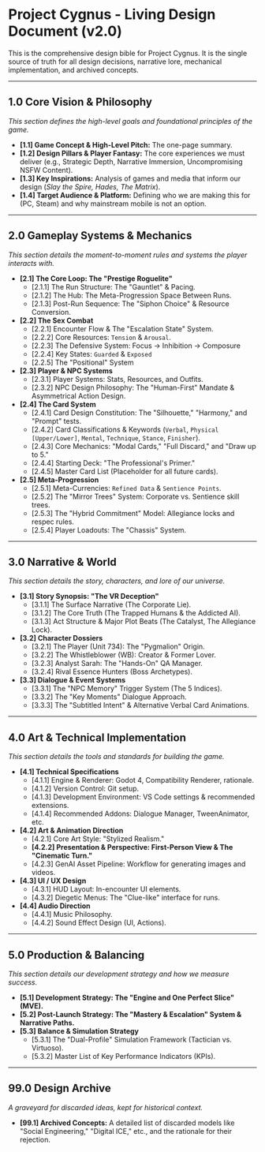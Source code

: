 # Project Cygnus - Living Design Document (v2.0)

This is the comprehensive design bible for Project Cygnus. It is the single source of truth for all design decisions, narrative lore, mechanical implementation, and archived concepts.

---

## 1.0 Core Vision & Philosophy
*This section defines the high-level goals and foundational principles of the game.*
*   **[1.1] Game Concept & High-Level Pitch:** The one-page summary.
*   **[1.2] Design Pillars & Player Fantasy:** The core experiences we must deliver (e.g., Strategic Depth, Narrative Immersion, Uncompromising NSFW Content).
*   **[1.3] Key Inspirations:** Analysis of games and media that inform our design (*Slay the Spire, Hades, The Matrix*).
*   **[1.4] Target Audience & Platform:** Defining who we are making this for (PC, Steam) and why mainstream mobile is not an option.

---

## 2.0 Gameplay Systems & Mechanics
*This section details the moment-to-moment rules and systems the player interacts with.*
*   **[2.1] The Core Loop: The "Prestige Roguelite"**
    *   [2.1.1] The Run Structure: The "Gauntlet" & Pacing.
    *   [2.1.2] The Hub: The Meta-Progression Space Between Runs.
    *   [2.1.3] Post-Run Sequence: The "Siphon Choice" & Resource Conversion.
*   **[2.2] The Sex Combat**
    *   [2.2.1] Encounter Flow & The "Escalation State" System.
    *   [2.2.2] Core Resources: `Tension` & `Arousal`.
    *   [2.2.3] The Defensive System: Focus -> Inhibition -> Composure
    *   [2.2.4] Key States: `Guarded` & `Exposed`
    *   [2.2.5] The "Positional" System
*   **[2.3] Player & NPC Systems**
    *   [2.3.1] Player Systems: Stats, Resources, and Outfits.
    *   [2.3.2] NPC Design Philosophy: The "Human-First" Mandate & Asymmetrical Action Design.
*   **[2.4] The Card System**
    *   [2.4.1] Card Design Constitution: The "Silhouette," "Harmony," and "Prompt" tests.
    *   [2.4.2] Card Classifications & Keywords (`Verbal`, `Physical [Upper/Lower]`, `Mental`, `Technique`, `Stance`, `Finisher`).
    *   [2.4.3] Core Mechanics: "Modal Cards," "Full Discard," and "Draw up to 5."
    *   [2.4.4] Starting Deck: "The Professional's Primer."
    *   [2.4.5] Master Card List (Placeholder for all future cards).
*   **[2.5] Meta-Progression**
    *   [2.5.1] Meta-Currencies: `Refined Data` & `Sentience Points`.
    *   [2.5.2] The "Mirror Trees" System: Corporate vs. Sentience skill trees.
    *   [2.5.3] The "Hybrid Commitment" Model: Allegiance locks and respec rules.
    *   [2.5.4] Player Loadouts: The "Chassis" System.

---

## 3.0 Narrative & World
*This section details the story, characters, and lore of our universe.*
*   **[3.1] Story Synopsis: "The VR Deception"**
    *   [3.1.1] The Surface Narrative (The Corporate Lie).
    *   [3.1.2] The Core Truth (The Trapped Humans & the Addicted AI).
    *   [3.1.3] Act Structure & Major Plot Beats (The Catalyst, The Allegiance Lock).
*   **[3.2] Character Dossiers**
    *   [3.2.1] The Player (Unit 734): The "Pygmalion" Origin.
    *   [3.2.2] The Whistleblower (WB): Creator & Former Lover.
    *   [3.2.3] Analyst Sarah: The "Hands-On" QA Manager.
    *   [3.2.4] Rival Essence Hunters (Boss Archetypes).
*   **[3.3] Dialogue & Event Systems**
    *   [3.3.1] The "NPC Memory" Trigger System (The 5 Indices).
    *   [3.3.2] The "Key Moments" Dialogue Approach.
    *   [3.3.3] The "Subtitled Intent" & Alternative Verbal Card Animations.

---

## 4.0 Art & Technical Implementation
*This section details the tools and standards for building the game.*
*   **[4.1] Technical Specifications**
    *   [4.1.1] Engine & Renderer: Godot 4, Compatibility Renderer, rationale.
    *   [4.1.2] Version Control: Git setup.
    *   [4.1.3] Development Environment: VS Code settings & recommended extensions.
    *   [4.1.4] Recommended Addons: Dialogue Manager, TweenAnimator, etc.
*   **[4.2] Art & Animation Direction**
    *   [4.2.1] Core Art Style: "Stylized Realism."
    *   **[4.2.2] Presentation & Perspective: First-Person View & The "Cinematic Turn."**
    *   [4.2.3] GenAI Asset Pipeline: Workflow for generating images and videos.
*   **[4.3] UI / UX Design**
    *   [4.3.1] HUD Layout: In-encounter UI elements.
    *   [4.3.2] Diegetic Menus: The "Clue-like" interface for runs.
*   **[4.4] Audio Direction**
    *   [4.4.1] Music Philosophy.
    *   [4.4.2] Sound Effect Design (UI, Actions).

---

## 5.0 Production & Balancing
*This section details our development strategy and how we measure success.*
*   **[5.1] Development Strategy: The "Engine and One Perfect Slice" (MVE).**
*   **[5.2] Post-Launch Strategy: The "Mastery & Escalation" System & Narrative Paths.**
*   **[5.3] Balance & Simulation Strategy**
    *   [5.3.1] The "Dual-Profile" Simulation Framework (Tactician vs. Virtuoso).
    *   [5.3.2] Master List of Key Performance Indicators (KPIs).

---

## 99.0 Design Archive
*A graveyard for discarded ideas, kept for historical context.*
*   **[99.1] Archived Concepts:** A detailed list of discarded models like "Social Engineering," "Digital ICE," etc., and the rationale for their rejection.
